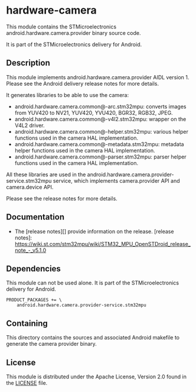 # hardware-camera #

This module contains the STMicroelectronics android.hardware.camera.provider binary source code.

It is part of the STMicroelectronics delivery for Android.

## Description ##

This module implements android.hardware.camera.provider AIDL version 1.
Please see the Android delivery release notes for more details.

It generates libraries to be able to use the camera:
* android.hardware.camera.common@<version>-arc.stm32mpu: converts images from YUV420 to NV21, YUV420, YVU420, BGR32, RGB32, JPEG.
* android.hardware.camera.common@<version>-v4l2.stm32mpu: wrapper on the V4L2 driver.
* android.hardware.camera.common@<version>-helper.stm32mpu: various helper functions used in the camera HAL implementation.
* android.hardware.camera.common@<version>-metadata.stm32mpu: metadata helper functions used in the camera HAL implementation.
* android.hardware.camera.common@<version>-parser.stm32mpu: parser helper functions used in the camera HAL implementation.

All these libraries are used in the android.hardware.camera.provider-service.stm32mpu service, which implements camera.provider API and camera.device API.

Please see the release notes for more details.

## Documentation ##

* The [release notes][] provide information on the release.
[release notes]: https://wiki.st.com/stm32mpu/wiki/STM32_MPU_OpenSTDroid_release_note_-_v5.1.0

## Dependencies ##

This module can not be used alone. It is part of the STMicroelectronics delivery for Android.

```
PRODUCT_PACKAGES += \
	android.hardware.camera.provider-service.stm32mpu
```

## Containing ##

This directory contains the sources and associated Android makefile to generate the camera provider binary.

## License ##

This module is distributed under the Apache License, Version 2.0 found in the [LICENSE](./LICENSE) file.
